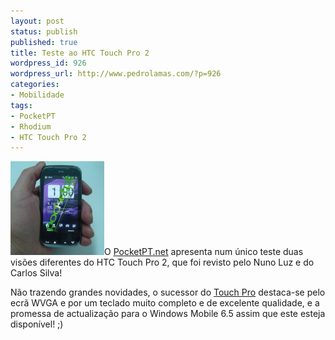 ```yaml
---
layout: post
status: publish
published: true
title: Teste ao HTC Touch Pro 2
wordpress_id: 926
wordpress_url: http://www.pedrolamas.com/?p=926
categories:
- Mobilidade
tags:
- PocketPT
- Rhodium
- HTC Touch Pro 2
---
```

[![HTC Touch Pro 2](/wp-content/uploads/2009/09/HTC-Touch-Pro-2.jpg "HTC Touch Pro 2")](http://www.pocketpt.net/forum/index.php?showtopic=29488)O [PocketPT.net](http://www.pocketpt.net) apresenta num único teste duas visões diferentes do HTC Touch Pro 2, que foi revisto pelo Nuno Luz e do Carlos Silva!

Não trazendo grandes novidades, o sucessor do [Touch Pro](/tag/htc-touch-pro/) destaca-se pelo ecrã WVGA e por um teclado muito completo e de excelente qualidade, e a promessa de actualização para o Windows Mobile 6.5 assim que este esteja disponível! ;)
